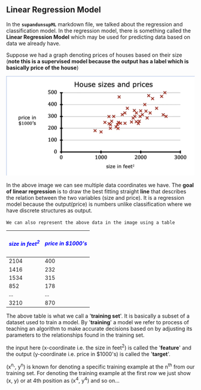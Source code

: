 
## Linear Regression Model
In the **`supandunsupML`** markdown file, we talked about the regression and classification model. In the regression model, there is something called the **Linear Regression Model** which may be used for predicting data based on data we already have.

Suppose we had a graph denoting prices of houses based on their size (**note this is a supervised model because the output has a label which is basically price of the house**)

![House-size-price data comparison](/Screenshot%202023-03-11%20at%201.06.02%20AM.png)

In the above image we can see multiple data coordinates we have. The **goal of linear regression** is to draw the best fitting straight **line** that describes the relation between the two variables (size and price). It is a regression model because the output(price) is numbers unlike classification where we have discrete structures as output.

`We can also represent the above data in the image using a table`

| <h5 style="color: blue;">size in feet<sup>2</sup></h5> | <h5 style="color: blue;">price in $1000's</h5> |
|--------------------------------------------------------|------------------------------------------------|
| 2104                                                   | 400                                            |
| 1416                                                   | 232                                            |
| 1534                                                   | 315                                            |
| 852                                                    | 178                                            |
| ...                                                    | ...                                            |
| 3210                                                   | 870                                            |

The above table is what we call a '**training set**'. It is basically a subset of a dataset used to train a model. By '**training**' a model we refer to process of teaching an algorithm to make accurate decisions based on by adjusting its parameters to the relationships found in the training set.

the input here (x-coordinate i.e. the size in feet<sup>2</sup>) is called the '**feature**' and the output (y-coordinate i.e. price in $1000's) is called the '**target**'.

(x<sup>n,</sup>, y<sup>n</sup>) is known for denoting a specific training example at the n<sup>th</sup> from our training set. For denoting the training example at the first row we just show (x, y) or at 4th position as (x<sup>4</sup>, y<sup>4</sup>) and so on...